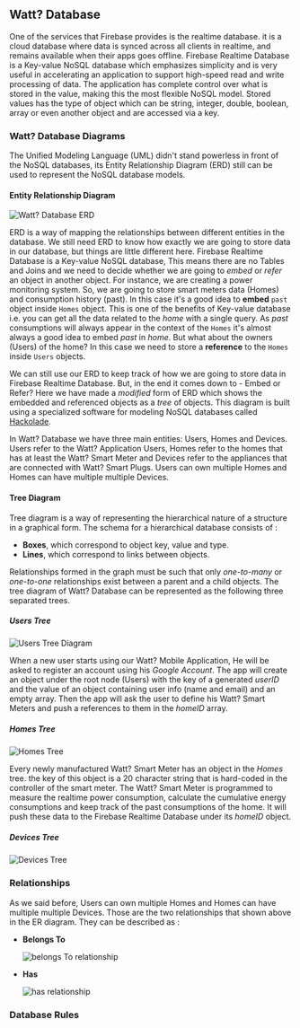 ## Watt? Database

One of the services that Firebase provides is the realtime database. it is a cloud database where data is synced across all clients in realtime, and remains available when their apps goes offline. Firebase Realtime Database is a Key-value NoSQL database which emphasizes simplicity and is very useful in accelerating an application to support high-speed read and write processing of data. The application has complete control over what is stored in the value, making this the most flexible NoSQL model. Stored values has the type of object which can be string, integer, double, boolean, array or even another object and are accessed via a key.

### Watt? Database Diagrams

The Unified Modeling Language (UML) didn't stand powerless in front of the NoSQL databases, its Entity Relationship Diagram (ERD) still can be used to represent the NoSQL database models.

#### Entity Relationship Diagram

![Watt? Database ERD](img/ERD.png)

ERD is a way of mapping the relationships between different entities in the database. We still need ERD to know how exactly we are going to store data in our database, but things are little different here. Firebase Realtime Database is a Key-value NoSQL database, This means there are no Tables and Joins and we need to decide whether we are going to *embed* or *refer* an object in another object. For instance, we are creating a power monitoring system. So, we are going to store smart meters data (Homes) and consumption history (past). In this case it's a good idea to **embed** `past` object inside `Homes` object. This is one of the benefits of Key-value database i.e. you can get all the data related to the *home* with a single query. As *past* consumptions will always appear in the context of the `Homes` it's almost always a good idea to embed *past* in *home*. But what about the owners (Users) of the home? In this case we need to store a **reference** to the `Homes` inside `Users` objects.

We can still use our ERD to keep track of how we are going to store data in Firebase Realtime Database. But, in the end it comes down to - Embed or Refer? Here we have made a *modified* form of ERD which shows the embedded and referenced objects as a *tree* of objects. This diagram is built using a specialized software for modeling NoSQL databases called [Hackolade](http://hackolade.com/).

In Watt? Database we have three main entities: Users, Homes and Devices. Users refer to the Watt? Application Users, Homes refer to the homes that has at least the Watt? Smart Meter and Devices refer to the appliances that are connected with Watt? Smart Plugs. Users can own multiple Homes and Homes can have multiple multiple Devices.

#### Tree Diagram

Tree diagram is a way of representing the hierarchical nature of a structure in a graphical form. The schema for a hierarchical database consists of :

- **Boxes**, which correspond to object key, value and type.
- **Lines**, which correspond to links between objects.

Relationships formed in the graph must be such that only *one-to-many* or *one-to-one* relationships exist between a parent and a child objects. The tree diagram of Watt? Database can be represented as the following three separated trees.

##### Users Tree

![Users Tree Diagram](img/UsersTree.png)

When a new user starts using our Watt? Mobile Application, He will be asked to register an account using his *Google Account*. The app will create an object under the root node (Users) with the key of a generated *userID* and the value of an object containing user info (name and email) and an empty array. Then the app will ask the user to define his Watt? Smart Meters and push a references to them in the *homeID* array.

##### Homes Tree

![Homes Tree](img/HomesTree.png)

Every newly manufactured Watt? Smart Meter has an object in the *Homes* tree. the key of this object is a 20 character string that is hard-coded in the controller of the smart meter. The Watt? Smart Meter is programmed to measure the realtime power consumption, calculate the cumulative energy consumptions and keep track of the past consumptions of the home. It will push these data to the Firebase Realtime Database under its *homeID* object.

##### Devices Tree

![Devices Tree](img/DevicesTree.png)

### Relationships

As we said before, Users can own multiple Homes and Homes can have multiple multiple Devices. Those are the two relationships that shown above in the ER diagram. They can be described as :

- **Belongs To**

  ![belongs To relationship](img/belongsToRelation.png)

- **Has**

  ![has relationship](img/hasRelation.png)

### Database Rules